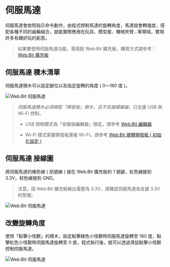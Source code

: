 # 伺服馬達

伺服馬達會依照指示命令動作，由程式控制馬達的旋轉角度，馬達就會轉幾度，搭配各種不同的齒輪組合，就能實際應用在玩具、模型屋、機械夾臂...等領域，實現許多有趣好玩的創意。

> 如果要使用伺服馬達功能，需搭配 Web:Bit 擴充板，購買方式請參考：[Web:Bit 擴充板](https://store.webduino.io/products/webbit-extension-board?utm_source=webbit&utm_medium=article#_blank)

## 伺服馬達 積木清單

伺服馬達積木可以設定腳位以及指定旋轉的角度 ( 0～180 度 )。

![Web:Bit 伺服馬達](../../../../media/zh-tw/education/extension-basic-package/servo-01.jpg)

> *伺服馬達積木必須搭配「開發板」積木，且不支援模擬器*，只支援 USB 與 Wi-Fi 控制。
>
> - USB 控制模式為「安裝版編輯器」限定，請參考 [Web:Bit 編輯器](../index.html#software)
>
> - Wi-Fi 模式需要開發板連接 Wi-Fi，請參考 [Web:Bit 硬體開發板 ( 初始化設定 )](../info/setup.html)

## 伺服馬達 接線圖

將伺服馬達的橘色線 ( 訊號線 ) 接在 Web:Bit 擴充板的 1 號腳，紅色線接到 3.3V，棕色線接到 GND。

> 注意，因 Web:Bit 擴充板輸出電壓為 3.3V，請確認伺服馬達為支援 3.3V 的型號。

![Web:Bit 伺服馬達](../../../../media/zh-tw/education/extension-basic-package/servo-02.jpg)

## 改變旋轉角度

使用「點擊小怪獸」的積木，設定點擊綠色小怪獸時伺服馬達旋轉至 180 度，點擊紅色小怪獸時伺服馬達旋轉至 0 度，程式執行後，就可以透過滑鼠點擊小怪獸控制伺服馬達。

![Web:Bit 伺服馬達](../../../../media/zh-tw/education/extension-basic-package/servo-03.gif)




